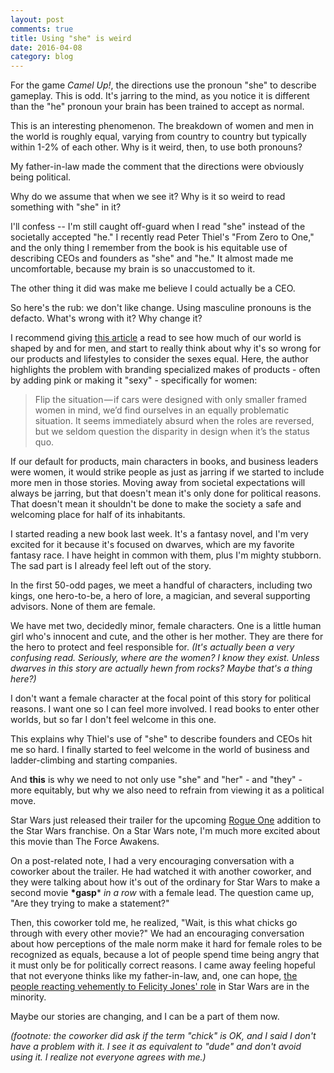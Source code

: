 ```yaml
---
layout: post
comments: true
title: Using "she" is weird
date: 2016-04-08
category: blog
---
```

For the game *Camel Up!*, the directions use the pronoun "she" to describe gameplay. This is odd. It's jarring to the mind, as you notice it is different than the "he" pronoun your brain has been trained to accept as normal.

This is an interesting phenomenon. The breakdown of women and men in the world is roughly equal, varying from country to country but typically within 1-2% of each other. Why is it weird, then, to use both pronouns?

My father-in-law made the comment that the directions were obviously being political.

Why do we assume that when we see it? Why is it so weird to read something with "she" in it?

I'll confess -- I'm still caught off-guard when I read "she" instead of the societally accepted "he." I recently read Peter Thiel's "From Zero to One," and the only thing I remember from the book is his equitable use of describing CEOs and founders as "she" and "he." It almost made me uncomfortable, because my brain is so unaccustomed to it.

The other thing it did was make me believe I could actually be a CEO.

So here's the rub: we don't like change. Using masculine pronouns is the defacto. What's wrong with it? Why change it?

I recommend giving [this article](https://medium.com/hh-design/the-world-is-designed-for-men-d06640654491#.spme2ipz4) a read to see how much of our world is shaped by and for men, and start to really think about why it's so wrong for our products and lifestyles to consider the sexes equal. Here, the author highlights the problem with branding specialized makes of products - often by adding pink or making it "sexy" - specifically for women:
>Flip the situation — if cars were designed with only smaller framed women in mind, we’d find ourselves in an equally problematic situation. It seems immediately absurd when the roles are reversed, but we seldom question the disparity in design when it’s the status quo.

If our default for products, main characters in books, and business leaders were women, it would strike people as just as jarring if we started to include more men in those stories. Moving away from societal expectations will always be jarring, but that doesn't mean it's only done for political reasons. That doesn't mean it shouldn't be done to make the society a safe and welcoming place for half of its inhabitants.

I started reading a new book last week. It's a fantasy novel, and I'm very excited for it because it's focused on dwarves, which are my favorite fantasy race. I have height in common with them, plus I'm mighty stubborn. The sad part is I already feel left out of the story.

In the first 50-odd pages, we meet a handful of characters, including two kings, one hero-to-be, a hero of lore, a magician, and several supporting advisors. None of them are female.

We have met two, decidedly minor, female characters. One is a little human girl who's innocent and cute, and the other is her mother. They are there for the hero to protect and feel responsible for. _(It's actually been a very confusing read. Seriously, where are the women? I know they exist. Unless dwarves in this story are actually hewn from rocks? Maybe that's a thing here?)_

I don't want a female character at the focal point of this story for political reasons. I want one so I can feel more involved. I read books to enter other worlds, but so far I don't feel welcome in this one.

This explains why Thiel's use of "she" to describe founders and CEOs hit me so hard. I finally started to feel welcome in the world of business and ladder-climbing and starting companies.

And **this** is why we need to not only use "she" and "her" - and "they" - more equitably, but why we also need to refrain from viewing it as a political move.

Star Wars just released their trailer for the upcoming [Rogue One](https://twitter.com/starwars/status/718043194378682373) addition to the Star Wars franchise. On a Star Wars note, I'm much more excited about this movie than The Force Awakens.

On a post-related note, I had a very encouraging conversation with a coworker about the trailer. He had watched it with another coworker, and they were talking about how it's out of the ordinary for Star Wars to make a second movie **\*gasp*** _in a row_ with a female lead. The question came up, "Are they trying to make a statement?"

Then, this coworker told me, he realized, "Wait, is this what chicks go through with every other movie?" We had an encouraging conversation about how perceptions of the male norm make it hard for female roles to be recognized as equals, because a lot of people spend time being angry that it must only be for politically correct reasons. I came away feeling hopeful that not everyone thinks like my father-in-law, and, one can hope, [the people reacting vehemently to Felicity Jones' role](http://www.hypable.com/star-wars-rogue-one-haters/) in Star Wars are in the minority.

Maybe our stories are changing, and I can be a part of them now.

_(footnote: the coworker did ask if the term "chick" is OK, and I said I don't have a problem with it. I see it as equivalent to "dude" and don't avoid using it. I realize not everyone agrees with me.)_